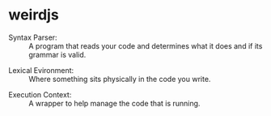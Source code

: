 # weirdjs

<dl>
  <dt>Syntax Parser:</dt>
  <dd>A program that reads your code and determines what it does and if its grammar is valid.</dd>
</dl>

<dl>
  <dt>Lexical Evironment:</dt>
  <dd>Where something sits physically in the code you write.</dd>
</dl>

<dl>
  <dt>Execution Context:</dt>
  <dd>A wrapper to help manage the code that is running.</dd>
</dl>
